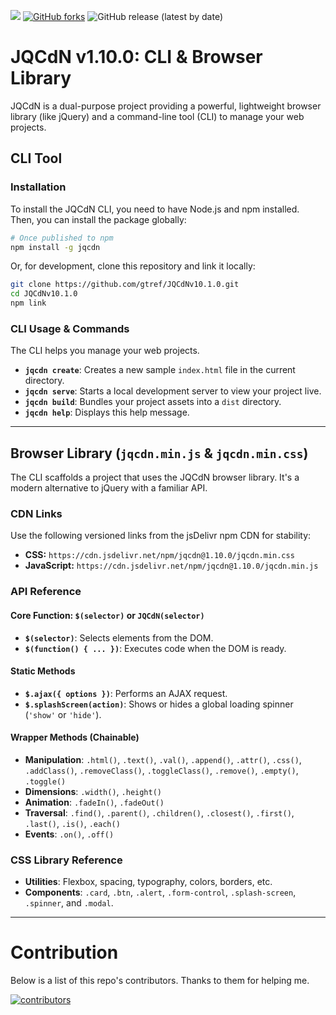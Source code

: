 [![](https://data.jsdelivr.com/v1/package/npm/jqcdn/badge)](https://www.jsdelivr.com/package/npm/jqcdn) [![GitHub forks](https://img.shields.io/github/forks/gtref/JQCdNv10.1.0?style=social)](https://github.com/gtref/JQCdNv10.1.0/network) ![GitHub release (latest by date)](https://img.shields.io/github/v/release/gtref/JQCdNv10.1.0)

# JQCdN v1.10.0: CLI & Browser Library

JQCdN is a dual-purpose project providing a powerful, lightweight browser library (like jQuery) and a command-line tool (CLI) to manage your web projects.

## CLI Tool

### Installation

To install the JQCdN CLI, you need to have Node.js and npm installed. Then, you can install the package globally:

```bash
# Once published to npm
npm install -g jqcdn
```

Or, for development, clone this repository and link it locally:
```bash
git clone https://github.com/gtref/JQCdNv10.1.0.git
cd JQCdNv10.1.0
npm link
```

### CLI Usage & Commands

The CLI helps you manage your web projects.

-   **`jqcdn create`**: Creates a new sample `index.html` file in the current directory.
-   **`jqcdn serve`**: Starts a local development server to view your project live.
-   **`jqcdn build`**: Bundles your project assets into a `dist` directory.
-   **`jqcdn help`**: Displays this help message.

---

## Browser Library (`jqcdn.min.js` & `jqcdn.min.css`)

The CLI scaffolds a project that uses the JQCdN browser library. It's a modern alternative to jQuery with a familiar API.

### CDN Links

Use the following versioned links from the jsDelivr npm CDN for stability:

-   **CSS:** `https://cdn.jsdelivr.net/npm/jqcdn@1.10.0/jqcdn.min.css`
-   **JavaScript:** `https://cdn.jsdelivr.net/npm/jqcdn@1.10.0/jqcdn.min.js`

### API Reference

#### Core Function: `$(selector)` or `JQCdN(selector)`
-   **`$(selector)`**: Selects elements from the DOM.
-   **`$(function() { ... })`**: Executes code when the DOM is ready.

#### Static Methods
-   **`$.ajax({ options })`**: Performs an AJAX request.
-   **`$.splashScreen(action)`**: Shows or hides a global loading spinner (`'show'` or `'hide'`).

#### Wrapper Methods (Chainable)
-   **Manipulation**: `.html()`, `.text()`, `.val()`, `.append()`, `.attr()`, `.css()`, `.addClass()`, `.removeClass()`, `.toggleClass()`, `.remove()`, `.empty()`, `.toggle()`
-   **Dimensions**: `.width()`, `.height()`
-   **Animation**: `.fadeIn()`, `.fadeOut()`
-   **Traversal**: `.find()`, `.parent()`, `.children()`, `.closest()`, `.first()`, `.last()`, `.is()`, `.each()`
-   **Events**: `.on()`, `.off()`

### CSS Library Reference
- **Utilities**: Flexbox, spacing, typography, colors, borders, etc.
- **Components**: `.card`, `.btn`, `.alert`, `.form-control`, `.splash-screen`, `.spinner`, and `.modal`.

---
# Contribution
Below is a list of this repo's contributors. Thanks to them for helping me.

[![contributors](https://contrib.rocks/image?repo=gtref/JQCdNv10.1.0)](https://github.com/gtref/JQCdNv10.1.0/graphs/contributors)